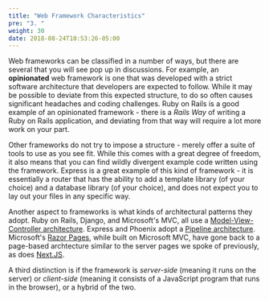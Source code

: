 ```yaml
---
title: "Web Framework Characteristics"
pre: "3. "
weight: 30
date: 2018-08-24T10:53:26-05:00
---
```


Web frameworks can be classified in a number of ways, but there are several that you will see pop up in discussions.  For example, an **opinionated** web framework is one that was developed with a strict software architecture that developers are expected to follow.  While it may be possible to deviate from this expected structure, to do so often causes significant headaches and coding challenges.  Ruby on Rails is a good example of an opinionated framework - there is a _Rails Way_ of writing a Ruby on Rails application, and deviating from that way will require a lot more work on your part.

Other frameworks do not try to impose a structure - merely offer a suite of tools to use as you see fit.  While this comes with a great degree of freedom, it also means that you can find wildly divergent example code written using the framework.  Express is a great example of this kind of framework - it is essentially a router that has the ability to add a template library (of your choice) and a database library (of your choice), and does not expect you to lay out your files in any specific way.

Another aspect to frameworks is what kinds of architectural patterns they adopt.  Ruby on Rails, Django, and Microsoft's MVC, all use a [Model-View-Controller architecture](https://en.wikipedia.org/wiki/Model%E2%80%93view%E2%80%93controller).  Express and Phoenix adopt a [Pipeline architecture](https://en.wikipedia.org/wiki/Pipeline_(software)).  Microsoft's [Razor Pages](https://docs.microsoft.com/en-us/aspnet/core/razor-pages/?view=aspnetcore-3.1&tabs=visual-studio), while built on Microsoft MVC, have gone back to a page-based archtecture similar to the server pages we spoke of previously, as does [Next.JS](https://nextjs.org/).

A third distinction is if the framework is _server-side_ (meaning it runs on the server) or _client-side_ (meaning it consists of a JavaScript program that runs in the browser), or a hybrid of the two.